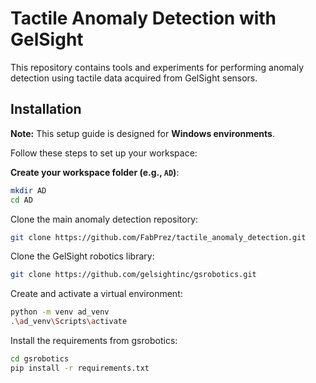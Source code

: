 # Tactile Anomaly Detection with GelSight

This repository contains tools and experiments for performing anomaly detection using tactile data acquired from GelSight sensors.


##  Installation
 **Note:** This setup guide is designed for **Windows environments**.

Follow these steps to set up your workspace:

**Create your workspace folder (e.g., `AD`)**:
 ```bash
 mkdir AD
 cd AD
 ```
Clone the main anomaly detection repository:

```bash
git clone https://github.com/FabPrez/tactile_anomaly_detection.git
```
Clone the GelSight robotics library:

```bash
git clone https://github.com/gelsightinc/gsrobotics.git
```
Create and activate a virtual environment:
```bash
python -m venv ad_venv
.\ad_venv\Scripts\activate
```
Install the requirements from gsrobotics:

```bash
cd gsrobotics
pip install -r requirements.txt
```
